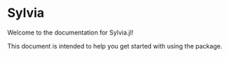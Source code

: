# Sylvia

Welcome to the documentation for Sylvia.jl!

This document is intended to help you get started with using the
package.
